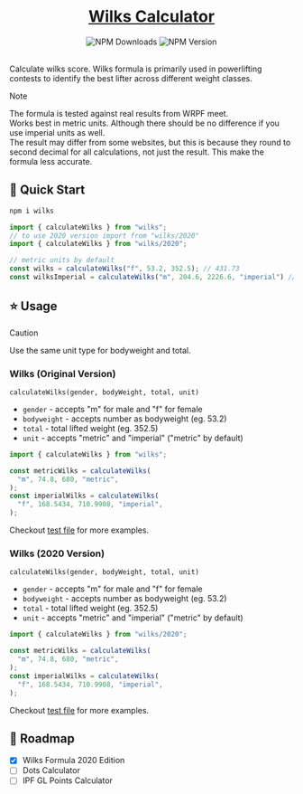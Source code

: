 <div align="center">
  <h1>  
    <a href="https://www.npmjs.com/package/wilks" target="_blank">Wilks Calculator</a>
  </h1>
  <img alt="NPM Downloads" src="https://img.shields.io/npm/dm/wilks">
  <img alt="NPM Version" src="https://img.shields.io/npm/v/wilks">
</div>

<br />

Calculate wilks score. Wilks formula is primarily used in powerlifting contests to identify the best lifter across different weight classes.

> [!NOTE]
> The formula is tested against real results from WRPF meet.  
> Works best in metric units. Although there should be no difference if you use imperial units as well.  
> The result may differ from some websites, but this is because they round to second decimal for all calculations, not just the result. This make the formula less accurate.  

## 🚀 Quick Start

```sh
npm i wilks
```

```ts
import { calculateWilks } from "wilks";
// to use 2020 version import from "wilks/2020"
import { calculateWilks } from "wilks/2020";

// metric units by default
const wilks = calculateWilks("f", 53.2, 352.5); // 431.73
const wilksImperial = calculateWilks("m", 204.6, 2226.6, "imperial") // 635.09
```

## ⭐ Usage 

> [!CAUTION]
> Use the same unit type for bodyweight and total.

### Wilks (Original Version)

`calculateWilks(gender, bodyWeight, total, unit)`

- `gender` - accepts "m" for male and "f" for female
- `bodyweight` - accepts number as bodyweight (eg. 53.2)
- `total` - total lifted weight (eg. 352.5)
- `unit` - accepts "metric" and "imperial" ("metric" by default)

```ts
import { calculateWilks } from "wilks";

const metricWilks = calculateWilks(
  "m", 74.8, 680, "metric",
);
const imperialWilks = calculateWilks(
  "f", 168.5434, 710.9908, "imperial",
);
```

Checkout [test file](./tests/wilks.test.ts) for more examples.

### Wilks (2020 Version)

`calculateWilks(gender, bodyWeight, total, unit)`

- `gender` - accepts "m" for male and "f" for female
- `bodyweight` - accepts number as bodyweight (eg. 53.2)
- `total` - total lifted weight (eg. 352.5)
- `unit` - accepts "metric" and "imperial" ("metric" by default)

```ts
import { calculateWilks } from "wilks/2020";

const metricWilks = calculateWilks(
  "m", 74.8, 680, "metric",
);
const imperialWilks = calculateWilks(
  "f", 168.5434, 710.9908, "imperial",
);
```

Checkout [test file](./tests/wilks2020.test.ts) for more examples.

## 📍 Roadmap

- [x] Wilks Formula 2020 Edition
- [ ] Dots Calculator
- [ ] IPF GL Points Calculator
